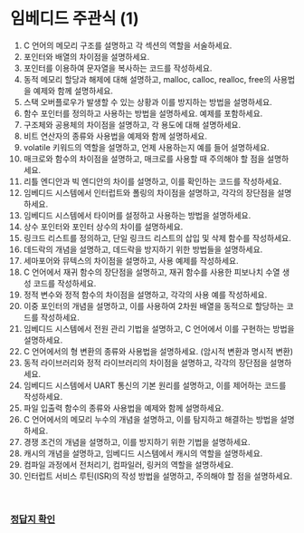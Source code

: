 # 임베디드 주관식 (1)

1. C 언어의 메모리 구조를 설명하고 각 섹션의 역할을 서술하세요. 
2. 포인터와 배열의 차이점을 설명하세요.
3. 포인터를 이용하여 문자열을 복사하는 코드를 작성하세요.
4. 동적 메모리 할당과 해제에 대해 설명하고, malloc, calloc, realloc, free의 사용법을 예제와 함께 설명하세요.
5. 스택 오버플로우가 발생할 수 있는 상황과 이를 방지하는 방법을 설명하세요.
6. 함수 포인터를 정의하고 사용하는 방법을 설명하세요. 예제를 포함하세요.
7. 구조체와 공용체의 차이점을 설명하고, 각 용도에 대해 설명하세요.
8. 비트 연산자의 종류와 사용법을 예제와 함께 설명하세요.
9. volatile 키워드의 역할을 설명하고, 언제 사용하는지 예를 들어 설명하세요.
10. 매크로와 함수의 차이점을 설명하고, 매크로를 사용할 때 주의해야 할 점을 설명하세요.
11. 리틀 엔디안과 빅 엔디안의 차이를 설명하고, 이를 확인하는 코드를 작성하세요.
12. 임베디드 시스템에서 인터럽트와 폴링의 차이점을 설명하고, 각각의 장단점을 설명하세요.
13. 임베디드 시스템에서 타이머를 설정하고 사용하는 방법을 설명하세요.
14. 상수 포인터와 포인터 상수의 차이를 설명하세요.
15. 링크드 리스트를 정의하고, 단일 링크드 리스트의 삽입 및 삭제 함수를 작성하세요.
16. 데드락의 개념을 설명하고, 데드락을 방지하기 위한 방법들을 설명하세요.
17. 세마포어와 뮤텍스의 차이점을 설명하고, 사용 예제를 작성하세요.
18. C 언어에서 재귀 함수의 장단점을 설명하고, 재귀 함수를 사용한 피보나치 수열 생성 코드를 작성하세요.
19. 정적 변수와 정적 함수의 차이점을 설명하고, 각각의 사용 예를 작성하세요.
20. 이중 포인터의 개념을 설명하고, 이를 사용하여 2차원 배열을 동적으로 할당하는 코드를 작성하세요.
21. 임베디드 시스템에서 전원 관리 기법을 설명하고, C 언어에서 이를 구현하는 방법을 설명하세요.
22. C 언어에서의 형 변환의 종류와 사용법을 설명하세요. (암시적 변환과 명시적 변환)
23. 동적 라이브러리와 정적 라이브러리의 차이점을 설명하고, 각각의 장단점을 설명하세요.
24. 임베디드 시스템에서 UART 통신의 기본 원리를 설명하고, 이를 제어하는 코드를 작성하세요.
25. 파일 입출력 함수의 종류와 사용법을 예제와 함께 설명하세요.
26. C 언어에서의 메모리 누수의 개념을 설명하고, 이를 탐지하고 해결하는 방법을 설명하세요.
27. 경쟁 조건의 개념을 설명하고, 이를 방지하기 위한 기법을 설명하세요.
28. 캐시의 개념을 설명하고, 임베디드 시스템에서 캐시의 역할을 설명하세요.
29. 컴파일 과정에서 전처리기, 컴파일러, 링커의 역할을 설명하세요.
30. 인터럽트 서비스 루틴(ISR)의 작성 방법을 설명하고, 주의해야 할 점을 설명하세요.

<br/>

### [정답지 확인](https://github.com/0isohee/CS/blob/main/Problems/Ans/Total_ans.md)
